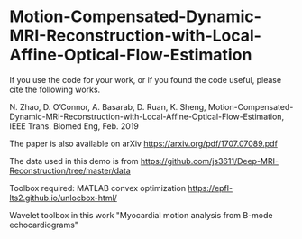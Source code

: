 # Motion-Compensated-Dynamic-MRI-Reconstruction-with-Local-Affine-Optical-Flow-Estimation
If you use the code for your work, or if you found the code useful, please cite the following works.

N. Zhao, D. O’Connor, A. Basarab, D. Ruan, K. Sheng, 
Motion-Compensated-Dynamic-MRI-Reconstruction-with-Local-Affine-Optical-Flow-Estimation, 
IEEE Trans. Biomed Eng, Feb. 2019

The paper is also available on arXiv 
https://arxiv.org/pdf/1707.07089.pdf

The data used in this demo is from 
https://github.com/js3611/Deep-MRI-Reconstruction/tree/master/data

Toolbox required:
MATLAB convex optimization https://epfl-lts2.github.io/unlocbox-html/

Wavelet toolbox in this work "Myocardial motion analysis from B-mode echocardiograms"
